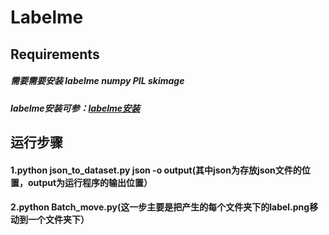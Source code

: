 # Labelme


## Requirements
##### 需要需要安装 labelme numpy PIL skimage
##### labelme安装可参：[labelme安装](https://blog.csdn.net/twpsuperman/article/details/94875080)

## 运行步骤
#### 1.python json_to_dataset.py json -o output(其中json为存放json文件的位置，output为运行程序的输出位置）
#### 2.python Batch_move.py(这一步主要是把产生的每个文件夹下的label.png移动到一个文件夹下）
